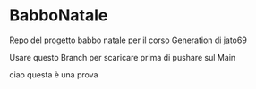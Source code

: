 # BabboNatale
Repo del progetto babbo natale per il corso Generation di jato69

Usare questo Branch per scaricare prima di pushare sul Main

ciao questa è una prova
